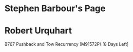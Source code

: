 # Stephen Barbour's Page




# Robert Urquhart


B767 Pushback and Tow Recurrency (M91572P) [8 Days Left]




